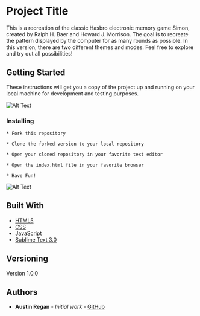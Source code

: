 # Project Title

This is a recreation of the classic Hasbro electronic memory game Simon, created by Ralph H. Baer and Howard J. Morrison. The goal is to recreate the pattern displayed by the computer for as many rounds as possible. In this version, there are two different themes and modes. Feel free to explore and try out all possibilities! 

## Getting Started


These instructions will get you a copy of the project up and running on your local machine for development and testing purposes.

![Alt Text](example/simon.gif)

### Installing


```
* Fork this repository

* Clone the forked version to your local repository

* Open your cloned repository in your favorite text editor

* Open the index.html file in your favorite browser

* Have Fun!
```


![Alt Text](example/simon-instruction.gif)


## Built With

* [HTML5](https://www.w3schools.com/html/html5_intro.asp)
* [CSS](https://developer.mozilla.org/en-US/docs/Web/CSS)
* [JavaScript](https://www.javascript.com/)
* [Sublime Text 3.0](https://www.sublimetext.com/blog/articles/sublime-text-3-point-0)


## Versioning

Version 1.0.0


## Authors

* **Austin Regan** - *Initial work* - [GitHub](https://github.com/astnrgn)
